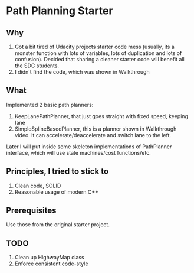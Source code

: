 # Path Planning Starter
## Why
1. Got a bit tired of Udacity projects starter code mess (usually, its a monster function with lots of variables, lots of duplication and lots of confusion). Decided that sharing a cleaner starter code will benefit all the SDC students.
2. I didn't find the code, which was shown in Walkthrough

## What
Implemented 2 basic path planners:
1. KeepLanePathPlanner, that just goes straight with fixed speed, keeping lane
2. SimpleSplineBasedPlanner, this is a planner shown in Walkthrough video. It can accelerate/deaccelerate and switch lane to the left.

Later I will put inside some skeleton implementations of PathPlanner interface, which will use state machines/cost functions/etc.

## Principles, I tried to stick to
1. Clean code, SOLID
2. Reasonable usage of modern C++ 

## Prerequisites
Use those from the original starter project.

## TODO
1. Clean up HighwayMap class
2. Enforce consistent code-style


